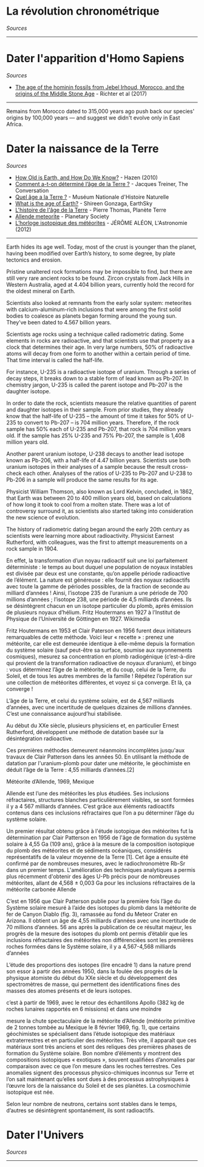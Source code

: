 # La révolution chronométrique

*Sources*

---



# Dater l'apparition d'Homo Sapiens

*Sources*

- [The age of the hominin fossils from Jebel Irhoud, Morocco, and the origins of the Middle Stone Age](https://www.nature.com/articles/nature22335) - Richter et al (2017)

---

Remains from Morocco dated to 315,000 years ago push back our species' origins by 100,000 years — and suggest we didn't evolve only in East Africa.



# Dater la naissance de la Terre

*Sources*

- [How Old is Earth, and How Do We Know?](https://evolution-outreach.biomedcentral.com/articles/10.1007/s12052-010-0226-0) - Hazen (2010)
- [Comment a-t-on déterminé l’âge de la Terre ?](https://theconversation.com/comment-a-t-on-determine-lage-de-la-terre-152838) - Jacques Treiner, The Conversation
- [Quel âge a la Terre ?](https://www.mnhn.fr/fr/quel-age-a-la-terre) - Muséum Nationale d'Histoire Naturelle
- [What is the age of Earth?](https://earthsky.org/earth/age-of-earth-how-old-is-planet-earth/) - Shireen Gonzaga, EarthSky
- [L'histoire de l'âge de la Terre](https://planet-terre.ens-lyon.fr/ressource/age-Terre-histoire.xml) - Pierre Thomas, Planète Terre
- [Allende meteorite](https://www.planetary.org/space-images/allende-meteorite) - Planetary Society
- [L’horloge isotopique des météorites](https://sfis.eu/wp-content/uploads/2012/11/Aleon-AgeSytSol_LAstronomie-50.pdf) - JÉRÔME ALÉON, L'Astronomie (2012)

---

Earth hides its age well. Today, most of the crust is younger than the planet, having been modified over Earth’s history, to some degree, by plate tectonics and erosion. 

Pristine unaltered rock formations may be impossible to find, but there are still very rare ancient rocks to be found. Zircon crystals from Jack Hills in Western Australia, aged at 4.404 billion years, currently hold the record for the oldest mineral on Earth. 

Scientists also looked at remnants from the early solar system: meteorites with calcium-aluminum-rich inclusions that were among the first solid bodies to coalesce as planets began forming around the young sun. They’ve been dated to 4.567 billion years. 

Scientists age rocks using a technique called radiometric dating. Some elements in rocks are radioactive, and that scientists use that property as a clock that determines their age. In very large numbers, 50% of radioactive atoms will decay from one form to another within a certain period of time. That time interval is called the half-life. 

For instance, U-235 is a radioactive isotope of uranium. Through a series of decay steps, it breaks down to a stable form of lead known as Pb-207. In chemistry jargon, U-235 is called the parent isotope and Pb-207 is the daughter isotope.

In order to date the rock, scientists measure the relative quantities of parent and daughter isotopes in their sample. From prior studies, they already know that the half-life of U-235 – the amount of time it takes for 50% of U-235 to convert to Pb-207 – is 704 million years. Therefore, if the rock sample has 50% each of U-235 and Pb-207, that rock is 704 million years old. If the sample has 25% U-235 and 75% Pb-207, the sample is 1,408 million years old. 

Another parent uranium isotope, U-238 decays to another lead isotope known as Pb-206, with a half-life of 4.47 billion years. Scientists use both uranium isotopes in their analyses of a sample because the result cross-check each other. Analyses of the ratios of U-235 to Pb-207 and U-238 to Pb-206 in a sample will produce the same results for its age.

Physicist William Thomson, also known as Lord Kelvin, concluded, in 1862, that Earth was between 20 to 400 million years old, based on calculations of how long it took to cool from a molten state. There was a lot of controversy surround it, as scientists also started taking into consideration the new science of evolution.

The history of radiometric dating began around the early 20th century as scientists were learning more about radioactivity. Physicist Earnest Rutherford, with colleagues, was the first to attempt measurements on a rock sample in 1904. 

En effet, la transformation d’un noyau radioactif suit une loi parfaitement déterministe : le temps au bout duquel une population de noyaux instables est divisée par deux est une constante, qu’on appelle période radioactive de l’élément. La nature est généreuse : elle fournit des noyaux radioactifs avec toute la gamme de périodes possibles, de la fraction de seconde au milliard d’années ! Ainsi, l’isotope 235 de l’uranium a une période de 700 millions d’années ; l’isotope 238, une période de 4,5 milliards d’années. Ils se désintègrent chacun en un isotope particulier du plomb, après émission de plusieurs noyaux d’hélium.
Fritz Houtermans en 1927 à l’Institut de Physique de l’Université de Göttingen en 1927. Wikimedia

Fritz Houtermans en 1953 et Clair Paterson en 1956 furent deux initiateurs remarquables de cette méthode. Voici leur « recette » : prenez une météorite, car elle est demeurée identique à elle-même depuis la formation du système solaire (sauf peut-être sa surface, soumise aux rayonnements cosmiques), mesurez sa concentration en plomb radiogénique (c’est-à-dire qui provient de la transformation radioactive de noyaux d’uranium), et bingo : vous déterminez l’âge de la météorite, et du coup, celui de la Terre, du Soleil, et de tous les autres membres de la famille ! Répétez l’opération sur une collection de météorites différentes, et voyez si ça converge. Et là, ça converge !

L’âge de la Terre, et celui du système solaire, est de 4,567 milliards d’années, avec une incertitude de quelques dizaines de millions d’années. C’est une connaissance aujourd’hui stabilisée.

Au début du XXe siècle, plusieurs physiciens et, en particulier Ernest Rutherford, développent une méthode de datation basée sur la désintégration radioactive.

Ces premières méthodes demeurent néanmoins incomplètes jusqu'aux travaux de Clair Patterson dans les années 50. En utilisant la méthode de datation par l'uranium-plomb pour dater une météorite, le géochimiste en déduit l’âge de la Terre : 4,55 milliards d’années.[2]

Météorite d’Allende, 1969, Mexique

Allende est l’une des météorites les plus étudiées. Ses inclusions réfractaires, structures blanches particulièrement visibles, se sont formées il y a 4 567 milliards d’années. C’est grâce aux éléments radioactifs contenus dans ces inclusions réfractaires que l’on a pu déterminer l’âge du système solaire.

Un premier résultat obtenu grâce à l'étude isotopique des
météorites fut la détermination par Clair Patterson en 1956
de l'âge de formation du système solaire à 4,55 Ga (109 ans),
grâce à la mesure de la composition isotopique du plomb
des météorites et de sédiments océaniques, considérés
représentatifs de la valeur moyenne de la Terre [1]. Cet âge
a ensuite été confirmé par de nombreuses mesures, avec
le radiochronomètre Rb-Sr dans un premier temps.
L'amélioration des techniques analytiques a permis plus
récemment d'obtenir des âges U-Pb précis pour de
nombreuses météorites, allant de 4,568 ± 0,003 Ga pour les
inclusions réfractaires de la météorite carbonée Allende

C’est en 1956 que Clair Patterson publie
pour la première fois l’âge du Système
solaire mesuré à l’aide des isotopes du
plomb dans la météorite de fer de Canyon
Diablo (fig. 3), ramassée au fond du Meteor
Crater en Arizona. Il obtient un âge de
4,55 milliards d’années avec une incertitude de
70 millions d’années. 56 ans après la publication de ce
résultat majeur, les progrès de la mesure des isotopes du
plomb ont permis d’établir que les inclusions réfractaires des
météorites non différenciées sont les premières roches formées
dans le Système solaire, il y a 4,567-4,568 milliards d’années

L’étude des proportions des isotopes (lire
encadré 1) dans la nature prend son essor à
partir des années 1950, dans la foulée des
progrès de la physique atomiste du début du
XXe siècle et du développement des spectromètres
de masse, qui permettent des identifications fines
des masses des atomes présents et de leurs
isotopes. 

c’est à partir de 1969, avec le retour des
échantillons Apollo (382 kg de roches lunaires
rapportés en 6 missions) et dans une moindre

mesure la chute spectaculaire de la météorite
d’Allende (météorite primitive de 2 tonnes
tombée au Mexique le 8 février 1969, fig. 1),
que certains géochimistes se spécialisent dans
l’étude isotopique des matériaux
extraterrestres et en particulier des météorites.
Très vite, il apparaît que ces matériaux sont
très anciens et sont des reliques des premières
phases de formation du Système solaire. Bon
nombre d’éléments y montrent des
compositions isotopiques « exotiques »,
souvent qualifiées d’anomalies par
comparaison avec ce que l’on mesure dans les
roches terrestres. Ces anomalies signent des
processus physico-chimiques inconnus sur
Terre et l’on sait maintenant qu’elles sont dues
à des processus astrophysiques à l’œuvre lors
de la naissance du Soleil et de ses planètes. La
cosmochimie isotopique est née.

Selon leur
nombre de neutrons, certains sont stables
dans le temps, d’autres se désintègrent
spontanément, ils sont radioactifs.

# Dater l'Univers

*Sources*

---
